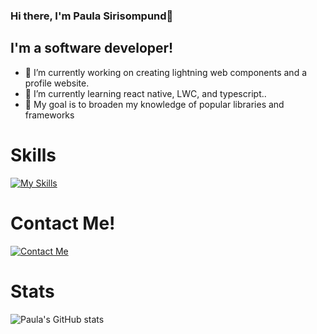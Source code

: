 ### Hi there, I'm Paula Sirisompund👋

## I'm a software developer!

- 🔭 I’m currently working on creating lightning web components and a profile website.
- 🌱 I’m currently learning react native, LWC, and typescript.. 
- 🥅 My goal is to broaden my knowledge of popular libraries and frameworks


# Skills
[![My Skills](https://skillicons.dev/icons?i=js,html,css,bootstrap,c,java,py,ts,react,wordpress,mysql,git,github,php,mongodb,express)]()



# Contact Me!

[![Contact Me](https://skillicons.dev/icons?i=linkedin)](https://www.linkedin.com/in/punsaporn-sirisumpund-b3631a140/)


# Stats

![Paula's GitHub stats](https://github-readme-stats.vercel.app/api?username=mvpaulastar&show_icons=true&theme=tokyonight)

